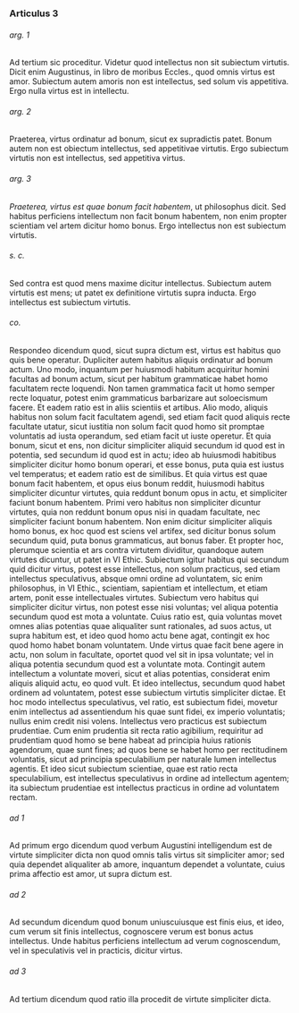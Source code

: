 ### Articulus 3

###### arg. 1
Ad tertium sic proceditur. Videtur quod intellectus non sit subiectum virtutis. Dicit enim Augustinus, in libro de moribus Eccles., quod omnis virtus est amor. Subiectum autem amoris non est intellectus, sed solum vis appetitiva. Ergo nulla virtus est in intellectu.

###### arg. 2
Praeterea, virtus ordinatur ad bonum, sicut ex supradictis patet. Bonum autem non est obiectum intellectus, sed appetitivae virtutis. Ergo subiectum virtutis non est intellectus, sed appetitiva virtus.

###### arg. 3
*Praeterea, virtus est quae bonum facit habentem*, ut philosophus dicit. Sed habitus perficiens intellectum non facit bonum habentem, non enim propter scientiam vel artem dicitur homo bonus. Ergo intellectus non est subiectum virtutis.

###### s. c.
Sed contra est quod mens maxime dicitur intellectus. Subiectum autem virtutis est mens; ut patet ex definitione virtutis supra inducta. Ergo intellectus est subiectum virtutis.

###### co.
Respondeo dicendum quod, sicut supra dictum est, virtus est habitus quo quis bene operatur. Dupliciter autem habitus aliquis ordinatur ad bonum actum. Uno modo, inquantum per huiusmodi habitum acquiritur homini facultas ad bonum actum, sicut per habitum grammaticae habet homo facultatem recte loquendi. Non tamen grammatica facit ut homo semper recte loquatur, potest enim grammaticus barbarizare aut soloecismum facere. Et eadem ratio est in aliis scientiis et artibus. Alio modo, aliquis habitus non solum facit facultatem agendi, sed etiam facit quod aliquis recte facultate utatur, sicut iustitia non solum facit quod homo sit promptae voluntatis ad iusta operandum, sed etiam facit ut iuste operetur. Et quia bonum, sicut et ens, non dicitur simpliciter aliquid secundum id quod est in potentia, sed secundum id quod est in actu; ideo ab huiusmodi habitibus simpliciter dicitur homo bonum operari, et esse bonus, puta quia est iustus vel temperatus; et eadem ratio est de similibus. Et quia virtus est quae bonum facit habentem, et opus eius bonum reddit, huiusmodi habitus simpliciter dicuntur virtutes, quia reddunt bonum opus in actu, et simpliciter faciunt bonum habentem. Primi vero habitus non simpliciter dicuntur virtutes, quia non reddunt bonum opus nisi in quadam facultate, nec simpliciter faciunt bonum habentem. Non enim dicitur simpliciter aliquis homo bonus, ex hoc quod est sciens vel artifex, sed dicitur bonus solum secundum quid, puta bonus grammaticus, aut bonus faber. Et propter hoc, plerumque scientia et ars contra virtutem dividitur, quandoque autem virtutes dicuntur, ut patet in VI Ethic. Subiectum igitur habitus qui secundum quid dicitur virtus, potest esse intellectus, non solum practicus, sed etiam intellectus speculativus, absque omni ordine ad voluntatem, sic enim philosophus, in VI Ethic., scientiam, sapientiam et intellectum, et etiam artem, ponit esse intellectuales virtutes. Subiectum vero habitus qui simpliciter dicitur virtus, non potest esse nisi voluntas; vel aliqua potentia secundum quod est mota a voluntate. Cuius ratio est, quia voluntas movet omnes alias potentias quae aliqualiter sunt rationales, ad suos actus, ut supra habitum est, et ideo quod homo actu bene agat, contingit ex hoc quod homo habet bonam voluntatem. Unde virtus quae facit bene agere in actu, non solum in facultate, oportet quod vel sit in ipsa voluntate; vel in aliqua potentia secundum quod est a voluntate mota. Contingit autem intellectum a voluntate moveri, sicut et alias potentias, considerat enim aliquis aliquid actu, eo quod vult. Et ideo intellectus, secundum quod habet ordinem ad voluntatem, potest esse subiectum virtutis simpliciter dictae. Et hoc modo intellectus speculativus, vel ratio, est subiectum fidei, movetur enim intellectus ad assentiendum his quae sunt fidei, ex imperio voluntatis; nullus enim credit nisi volens. Intellectus vero practicus est subiectum prudentiae. Cum enim prudentia sit recta ratio agibilium, requiritur ad prudentiam quod homo se bene habeat ad principia huius rationis agendorum, quae sunt fines; ad quos bene se habet homo per rectitudinem voluntatis, sicut ad principia speculabilium per naturale lumen intellectus agentis. Et ideo sicut subiectum scientiae, quae est ratio recta speculabilium, est intellectus speculativus in ordine ad intellectum agentem; ita subiectum prudentiae est intellectus practicus in ordine ad voluntatem rectam.

###### ad 1
Ad primum ergo dicendum quod verbum Augustini intelligendum est de virtute simpliciter dicta non quod omnis talis virtus sit simpliciter amor; sed quia dependet aliqualiter ab amore, inquantum dependet a voluntate, cuius prima affectio est amor, ut supra dictum est.

###### ad 2
Ad secundum dicendum quod bonum uniuscuiusque est finis eius, et ideo, cum verum sit finis intellectus, cognoscere verum est bonus actus intellectus. Unde habitus perficiens intellectum ad verum cognoscendum, vel in speculativis vel in practicis, dicitur virtus.

###### ad 3
Ad tertium dicendum quod ratio illa procedit de virtute simpliciter dicta.

